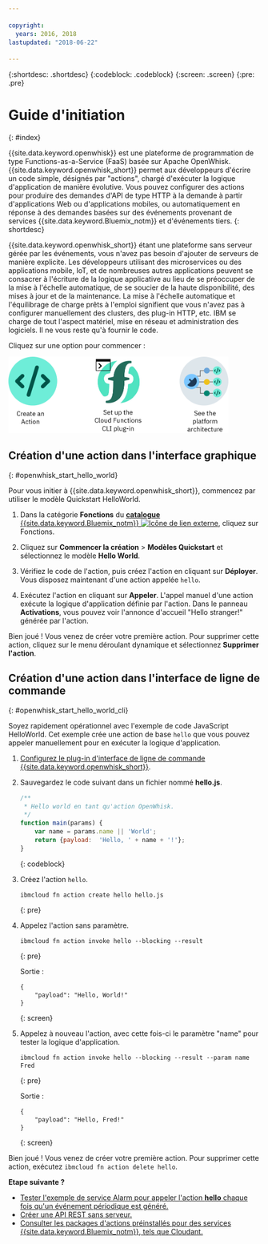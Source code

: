 ```yaml
---

copyright:
  years: 2016, 2018
lastupdated: "2018-06-22"

---
```


{:shortdesc: .shortdesc}
{:codeblock: .codeblock}
{:screen: .screen}
{:pre: .pre}

# Guide d'initiation
{: #index}

{{site.data.keyword.openwhisk}} est une plateforme de programmation de type Functions-as-a-Service (FaaS) basée sur Apache OpenWhisk. {{site.data.keyword.openwhisk_short}} permet aux développeurs d'écrire un code simple, désignés par "actions", chargé d'exécuter la logique d'application de manière évolutive. Vous pouvez configurer des actions pour produire des demandes d'API de type HTTP à la demande à partir d'applications Web ou d'applications mobiles, ou automatiquement en réponse à des demandes basées sur des événements provenant de services {{site.data.keyword.Bluemix_notm}} et d'événements tiers.
{: shortdesc}

{{site.data.keyword.openwhisk_short}} étant une plateforme sans serveur gérée par les événements, vous n'avez pas besoin d'ajouter de serveurs de manière explicite. Les développeurs utilisant des microservices ou des applications mobile, IoT, et de nombreuses autres applications peuvent se consacrer à l'écriture de la logique applicative au lieu de se préoccuper de la mise à l'échelle automatique, de se soucier de la haute disponibilité, des mises à jour et de la maintenance. La mise à l'échelle automatique et l'équilibrage de charge prêts à l'emploi signifient que vous n'avez pas à configurer manuellement des clusters, des plug-in HTTP, etc. IBM se charge de tout l'aspect matériel, mise en réseau et administration des logiciels. Il ne vous reste qu'à fournir le code.

Cliquez sur une option pour commencer :

<img usemap="#home_map" border="0" class="image" id="image_ztx_crb_f1b" src="images/imagemap.png" width="440" alt="Cliquez sur une icône pour commencer rapidement à utiliser {{site.data.keyword.openswhisk_short}}." style="width:440px;" />
<map name="home_map" id="home_map">
<area href="#openwhisk_start_hello_world" alt="Création d'une action" title="Création d'une action" shape="rect" coords="-7, -8, 108, 211" />
<area href="bluemix_cli.html" alt="Configuration du plug-in d'interface de ligne de commande {{site.data.keyword.openwhisk_short}}" title="Configuration du plug-in d'interface de ligne de commande {{site.data.keyword.openwhisk_short}}" shape="rect" coords="155, -1, 289, 210" />
<area href="openwhisk_about.html" alt="Voir l'architecture de la plateforme" title="Voir l'architecture de la platforme" shape="rect" coords="326, -10, 448, 218" />
</map>


## Création d'une action dans l'interface graphique
{: #openwhisk_start_hello_world}

Pour vous initier à {{site.data.keyword.openwhisk_short}}, commencez par utiliser le modèle Quickstart HelloWorld.

1.  Dans la catégorie **Fonctions** du [**catalogue** {{site.data.keyword.Bluemix_notm}} ![Icône de lien externe](../icons/launch-glyph.svg "Icône de lien externe")](https://console.bluemix.net/catalog/?category=whisk), cliquez sur Fonctions.

2. Cliquez sur **Commencer la création** > **Modèles Quickstart** et sélectionnez le modèle **Hello World**.

5. Vérifiez le code de l'action, puis créez l'action en cliquant sur **Déployer**. Vous disposez maintenant d'une action appelée `hello`.

6. Exécutez l'action en cliquant sur **Appeler**. L'appel manuel d'une action exécute la logique d'application définie par l'action. Dans le panneau **Activations**, vous pouvez voir l'annonce d'accueil "Hello stranger!" générée par l'action.

Bien joué ! Vous venez de créer votre première action. Pour supprimer cette action, cliquez sur le menu déroulant dynamique et sélectionnez **Supprimer l'action**.

## Création d'une action dans l'interface de ligne de commande
{: #openwhisk_start_hello_world_cli}

Soyez rapidement opérationnel avec l'exemple de code JavaScript HelloWorld. Cet exemple crée une action de base `hello` que vous pouvez appeler manuellement pour en exécuter la logique d'application.

1. [Configurez le plug-in d'interface de ligne de commande {{site.data.keyword.openwhisk_short}}](bluemix_cli.html).

2. Sauvegardez le code suivant dans un fichier nommé **hello.js**.

    ```javascript
    /**
     * Hello world en tant qu'action OpenWhisk.
     */
    function main(params) {
        var name = params.name || 'World';
        return {payload:  'Hello, ' + name + '!'};
    }
    ```
    {: codeblock}

3. Créez l'action `hello`.
    ```
    ibmcloud fn action create hello hello.js
    ```
    {: pre}

4. Appelez l'action sans paramètre.
    ```
    ibmcloud fn action invoke hello --blocking --result
    ```
    {: pre}  

    Sortie :
    ```
    {
        "payload": "Hello, World!"
    }
    ```
    {: screen}

5. Appelez à nouveau l'action, avec cette fois-ci le paramètre "name" pour tester la logique d'application.
    ```
    ibmcloud fn action invoke hello --blocking --result --param name Fred
    ```
    {: pre}  

    Sortie :
    ```
    {
        "payload": "Hello, Fred!"
    }
    ```
    {: screen}

Bien joué ! Vous venez de créer votre première action. Pour supprimer cette action, exécutez `ibmcloud fn action delete hello`.

**Etape suivante ?**
* [Tester l'exemple de service Alarm pour appeler l'action **hello** chaque fois qu'un événement périodique est généré.](./openwhisk_packages.html#openwhisk_package_trigger)
* [Créer une API REST sans serveur.](openwhisk_apigateway.html)
* [Consulter les packages d'actions préinstallés pour des services {{site.data.keyword.Bluemix_notm}}, tels que Cloudant.](cloudant_actions.html)
